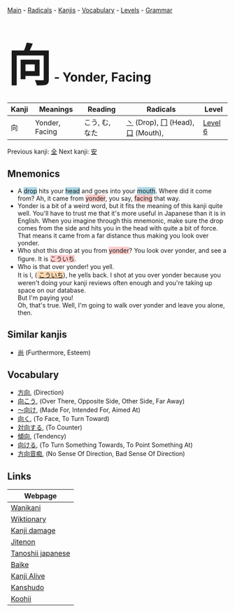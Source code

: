 <style> bigfont {font-size: 100px}</style>
[Main](../README.md) -
[Radicals](../radicals.md) -
[Kanjis](../kanjis.md) -
[Vocabulary](../vocabulary.md) -
[Levels](../levels.md) -
[Grammar](../grammar.md)
# <bigfont> 向</bigfont> - Yonder, Facing 

| Kanji | Meanings | Reading | Radicals | Level |
| --- | --- | --- | --- | --- |
| 向 | Yonder, Facing | こう, む, なた | [丶](../radicals/丶.md) (Drop), [冂](../radicals/冂.md) (Head), [口](../radicals/口.md) (Mouth),  | [Level 6](../levels/wk_level6.md) |

Previous kanji: [全](全.md) Next kanji: [安](安.md) 

## Mnemonics
 * A <span style="background-color:#ADD8E6"> drop</span> hits your <span style="background-color:#ADD8E6"> head</span> and goes into your <span style="background-color:#ADD8E6"> mouth</span>. Where did it come from? Ah, it came from <span style="background-color:#ffcccb"> yonder</span>, you say, <span style="background-color:#ffcccb"> facing</span> that way.
* Yonder is a bit of a weird word, but it fits the meaning of this kanji quite well. You'll have to trust me that it's more useful in Japanese than it is in English. When you imagine through this mnemonic, make sure the drop comes from the side and hits you in the head with quite a bit of force. That means it came from a far distance thus making you look over yonder.
* Who shot this drop at you from <span style="background-color:#ffcccb"> yonder</span>? You look over yonder, and see a figure. It is <span style="background-color:#ffcccb"> こういち</span>.
* Who is that over yonder! you yell.<br />It is I, (<span style="background-color:#fed8b1"> [こういち](https://jisho.org/search/こういち)</span>), he yells back. I shot at you over yonder because you weren't doing your kanji reviews often enough and you're taking up space on our database.<br />But I'm paying you!<br />Oh, that's true. Well, I'm going to walk over yonder and leave you alone, then.


## Similar kanjis
 * [尚](尚.md) (Furthermore, Esteem)


## Vocabulary
 * [方向](../vocabulary/向.md), (Direction)
* [向こう](../vocabulary/向.md), (Over There, Opposite Side, Other Side, Far Away)
* [〜向け](../vocabulary/向.md), (Made For, Intended For, Aimed At)
* [向く](../vocabulary/向.md), (To Face, To Turn Toward)
* [対向する](../vocabulary/向.md), (To Counter)
* [傾向](../vocabulary/向.md), (Tendency)
* [向ける](../vocabulary/向.md), (To Turn Something Towards, To Point Something At)
* [方向音痴](../vocabulary/向.md), (No Sense Of Direction, Bad Sense Of Direction)



## Links 

| Webpage |
| --- |
| [Wanikani          ](https://www.wanikani.com/kanji/向) |
| [Wiktionary        ](https://en.wiktionary.org/wiki/向) |
| [Kanji damage      ](http://www.kanjidamage.com/kanji/search?utf8=✓&q=向) |
| [Jitenon           ](https://jitenon.com/kanji/向) |
| [Tanoshii japanese ](https://www.tanoshiijapanese.com/dictionary/kanji.cfm?k=向) |
| [Baike             ](https://baike.baidu.com/item/向) |
| [Kanji Alive       ](https://app.kanjialive.com/向) |
| [Kanshudo          ](https://www.kanshudo.com/searchmn?q=向) |
| [Koohii            ](https://kanji.koohii.com/study/kanji/向) |
